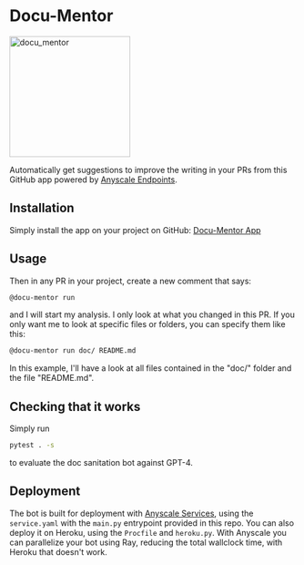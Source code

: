 # Docu-Mentor

<img width="212" alt="docu_mentor" src="https://github.com/maxpumperla/docu-mentor/assets/3462566/de9f387a-4c97-4ade-a811-3b6282950f2c">

Automatically get suggestions to improve the writing in your PRs from this
GitHub app powered by [Anyscale Endpoints](https://app.endpoints.anyscale.com/).

## Installation

Simply install the app on your project on GitHub: [Docu-Mentor App](https://github.com/apps/docu-mentor)

## Usage

Then in any PR in your project, create a new comment that says:

```bash
@docu-mentor run
```

and I will start my analysis. I only look at what you changed
in this PR. If you only want me to look at specific files or folders,
you can specify them like this:

```bash
@docu-mentor run doc/ README.md
```

In this example, I'll have a look at all files contained in the
"doc/" folder and the file "README.md".

## Checking that it works

Simply run

```bash
pytest . -s
```

to evaluate the doc sanitation bot against GPT-4.

## Deployment

The bot is built for deployment with [Anyscale Services](https://anyscale.com),
using the `service.yaml` with the `main.py` entrypoint provided in this repo.
You can also deploy it on Heroku, using the `Procfile` and `heroku.py`.
With Anyscale you can parallelize your bot using Ray, reducing the total
wallclock time, with Heroku that doesn't work.
